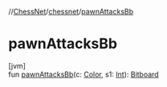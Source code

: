 //[ChessNet](../../index.md)/[chessnet](index.md)/[pawnAttacksBb](pawn-attacks-bb.md)

# pawnAttacksBb

[jvm]\
fun [pawnAttacksBb](pawn-attacks-bb.md)(c: [Color](-color/index.md), s1: [Int](https://kotlinlang.org/api/latest/jvm/stdlib/kotlin/-int/index.html)): [Bitboard](index.md#610777926%2FClasslikes%2F-1216412040)

